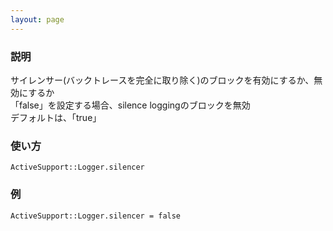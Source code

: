 ```yaml
---
layout: page
---
```

### 説明
サイレンサー(バックトレースを完全に取り除く)のブロックを有効にするか、無効にするか  
「false」を設定する場合、silence loggingのブロックを無効  
デフォルトは、「true」

### 使い方
    ActiveSupport::Logger.silencer

### 例
    ActiveSupport::Logger.silencer = false